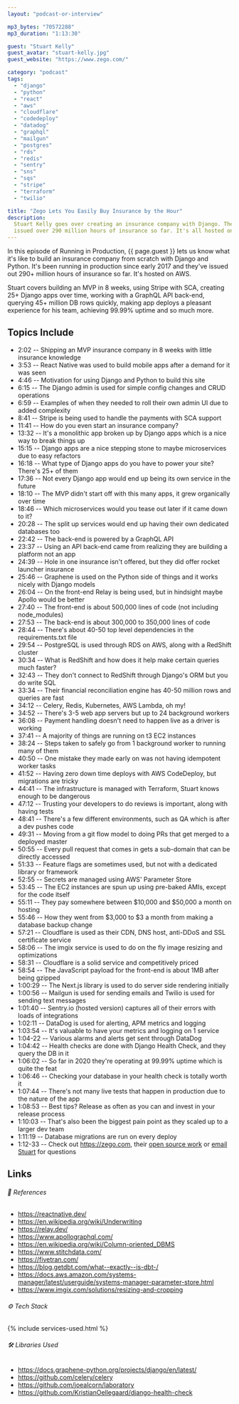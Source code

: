 ```yaml
---
layout: "podcast-or-interview"

mp3_bytes: "70572288"
mp3_duration: "1:13:30"

guest: "Stuart Kelly"
guest_avatar: "stuart-kelly.jpg"
guest_website: "https://www.zego.com/"

category: "podcast"
tags:
  - "django"
  - "python"
  - "react"
  - "aws"
  - "cloudflare"
  - "codedeploy"
  - "datadog"
  - "graphql"
  - "mailgun"
  - "postgres"
  - "rds"
  - "redis"
  - "sentry"
  - "sns"
  - "sqs"
  - "stripe"
  - "terraform"
  - "twilio"

title: "Zego Lets You Easily Buy Insurance by the Hour"
description:
  Stuart Kelly goes over creating an insurance company with Django. They've
  issued over 290 million hours of insurance so far. It's all hosted on AWS.
---
```


In this episode of Running in Production, {{ page.guest }} lets us know what it's
like to build an insurance company from scratch with Django and Python. It's
been running in production since early 2017 and they've issued out 290+ million
hours of insurance so far. It's hosted on AWS.

Stuart covers building an MVP in 8 weeks, using Stripe with SCA, creating 25+
Django apps over time, working with a GraphQL API back-end, querying 45+
million DB rows quickly, making app deploys a pleasant experience for his team,
achieving 99.99% uptime and so much more.

## Topics Include

- 2:02 -- Shipping an MVP insurance company in 8 weeks with little insurance knowledge
- 3:53 -- React Native was used to build mobile apps after a demand for it was seen
- 4:46 -- Motivation for using Django and Python to build this site
- 6:15 -- The Django admin is used for simple config changes and CRUD operations
- 6:59 -- Examples of when they needed to roll their own admin UI due to added complexity
- 8:41 -- Stripe is being used to handle the payments with SCA support
- 11:41 -- How do you even start an insurance company?
- 13:32 -- It's a monolithic app broken up by Django apps which is a nice way to break things up
- 15:15 -- Django apps are a nice stepping stone to maybe microservices due to easy refactors
- 16:18 -- What type of Django apps do you have to power your site? There's 25+ of them
- 17:36 -- Not every Django app would end up being its own service in the future
- 18:10 -- The MVP didn't start off with this many apps, it grew organically over time
- 18:46 -- Which microservices would you tease out later if it came down to it?
- 20:28 -- The split up services would end up having their own dedicated databases too
- 22:42 -- The back-end is powered by a GraphQL API
- 23:37 -- Using an API back-end came from realizing they are building a platform not an app
- 24:39 -- Hole in one insurance isn't offered, but they did offer rocket launcher insurance
- 25:46 -- Graphene is used on the Python side of things and it works nicely with Django models
- 26:04 -- On the front-end Relay is being used, but in hindsight maybe Apollo would be better
- 27:40 -- The front-end is about 500,000 lines of code (not including node_modules)
- 27:53 -- The back-end is about 300,000 to 350,000 lines of code
- 28:44 -- There's about 40-50 top level dependencies in the requirements.txt file
- 29:54 -- PostgreSQL is used through RDS on AWS, along with a RedShift cluster
- 30:34 -- What is RedShift and how does it help make certain queries much faster?
- 32:43 -- They don't connect to RedShift through Django's ORM but you do write SQL
- 33:34 -- Their financial reconciliation engine has 40-50 million rows and queries are fast
- 34:12 -- Celery, Redis, Kubernetes, AWS Lambda, oh my!
- 34:52 -- There's 3-5 web app servers but up to 24 background workers
- 36:08 -- Payment handling doesn't need to happen live as a driver is working
- 37:41 -- A majority of things are running on t3 EC2 instances
- 38:24 -- Steps taken to safely go from 1 background worker to running many of them
- 40:50 -- One mistake they made early on was not having idempotent worker tasks
- 41:52 -- Having zero down time deploys with AWS CodeDeploy, but migrations are tricky
- 44:41 -- The infrastructure is managed with Terraform, Stuart knows enough to be dangerous
- 47:12 -- Trusting your developers to do reviews is important, along with having tests
- 48:41 -- There's a few different environments, such as QA which is after a dev pushes code
- 49:31 -- Moving from a git flow model to doing PRs that get merged to a deployed master
- 50:55 -- Every pull request that comes in gets a sub-domain that can be directly accessed
- 51:33 -- Feature flags are sometimes used, but not with a dedicated library or framework
- 52:55 -- Secrets are managed using AWS' Parameter Store
- 53:45 -- The EC2 instances are spun up using pre-baked AMIs, except for the code itself
- 55:11 -- They pay somewhere between $10,000 and $50,000 a month on hosting
- 55:46 -- How they went from $3,000 to $3 a month from making a database backup change
- 57:21 -- Cloudflare is used as their CDN, DNS host, anti-DDoS and SSL certificate service
- 58:06 -- The imgix service is used to do on the fly image resizing and optimizations
- 58:31 -- Cloudflare is a solid service and competitively priced
- 58:54 -- The JavaScript payload for the front-end is about 1MB after being gzipped
- 1:00:29 -- The Next.js library is used to do server side rendering initially
- 1:00:56 -- Mailgun is used for sending emails and Twilio is used for sending text messages
- 1:01:40 -- Sentry.io (hosted version) captures all of their errors with loads of integrations
- 1:02:11 -- DataDog is used for alerting, APM metrics and logging
- 1:03:54 -- It's valuable to have your metrics and logging on 1 service
- 1:04-22 -- Various alarms and alerts get sent through DataDog
- 1:04:42 -- Health checks are done with Django Health Check, and they query the DB in it
- 1:06:02 -- So far in 2020 they're operating at 99.99% uptime which is quite the feat
- 1:06:46 -- Checking your database in your health check is totally worth it
- 1:07:44 -- There's not many live tests that happen in production due to the nature of the app
- 1:08:53 -- Best tips? Release as often as you can and invest in your release process
- 1:10:03 -- That's also been the biggest pain point as they scaled up to a larger dev team
- 1:11:19 -- Database migrations are run on every deploy
- 1:12-33 -- Check out <https://zego.com>, their [open source work](https://github.com/Zegocover) or [email Stuart](mailto:stuart@zego.com) for questions

## Links

###### 📄 References

- <https://reactnative.dev/>
- <https://en.wikipedia.org/wiki/Underwriting>
- <https://relay.dev/>
- <https://www.apollographql.com/>
- <https://en.wikipedia.org/wiki/Column-oriented_DBMS>
- <https://www.stitchdata.com/>
- <https://fivetran.com/>
- <https://blog.getdbt.com/what--exactly--is-dbt-/>
- <https://docs.aws.amazon.com/systems-manager/latest/userguide/systems-manager-parameter-store.html>
- <https://www.imgix.com/solutions/resizing-and-cropping>

###### ⚙️ Tech Stack

{% include services-used.html %}

###### 🛠 Libraries Used

- <https://docs.graphene-python.org/projects/django/en/latest/>
- <https://github.com/celery/celery>
- <https://github.com/joealcorn/laboratory>
- <https://github.com/KristianOellegaard/django-health-check>
